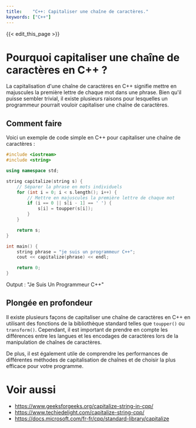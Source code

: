 ```yaml
---
title:    "C++: Capitaliser une chaîne de caractères."
keywords: ["C++"]
---
```


{{< edit_this_page >}}

# Pourquoi capitaliser une chaîne de caractères en C++ ?

La capitalisation d'une chaîne de caractères en C++ signifie mettre en majuscules la première lettre de chaque mot dans une phrase. Bien qu'il puisse sembler trivial, il existe plusieurs raisons pour lesquelles un programmeur pourrait vouloir capitaliser une chaîne de caractères.

## Comment faire

Voici un exemple de code simple en C++ pour capitaliser une chaîne de caractères :

```C++
#include <iostream>
#include <string>

using namespace std;

string capitalize(string s) {
    // Séparer la phrase en mots individuels
    for (int i = 0; i < s.length(); i++) {
        // Mettre en majuscules la première lettre de chaque mot
        if (i == 0 || s[i - 1] == ' ') {
            s[i] = toupper(s[i]);
        }
    }

    return s;
}

int main() {
    string phrase = "je suis un programmeur C++";
    cout << capitalize(phrase) << endl;

    return 0;
}
```

Output : "Je Suis Un Programmeur C++"

## Plongée en profondeur

Il existe plusieurs façons de capitaliser une chaîne de caractères en C++ en utilisant des fonctions de la bibliothèque standard telles que `toupper()` ou `transform()`. Cependant, il est important de prendre en compte les différences entre les langues et les encodages de caractères lors de la manipulation de chaînes de caractères.

De plus, il est également utile de comprendre les performances de différentes méthodes de capitalisation de chaînes et de choisir la plus efficace pour votre programme.

# Voir aussi

- https://www.geeksforgeeks.org/capitalize-string-in-cpp/
- https://www.techiedelight.com/capitalize-string-cpp/
- https://docs.microsoft.com/fr-fr/cpp/standard-library/capitalize
